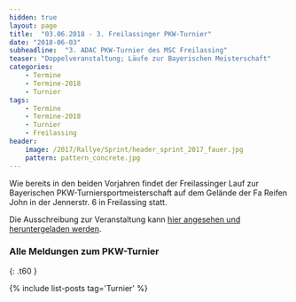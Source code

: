 ```yaml
---
hidden: true
layout: page
title:  "03.06.2018 - 3. Freilassinger PKW-Turnier"
date: "2018-06-03"
subheadline:  "3. ADAC PKW-Turnier des MSC Freilassing"
teaser: "Doppelveranstaltung; Läufe zur Bayerischen Meisterschaft"
categories:
    - Termine
    - Termine-2018
    - Turnier
tags:
    - Termine
    - Termine-2018
    - Turnier
    - Freilassing
header:
    image: /2017/Rallye/Sprint/header_sprint_2017_fauer.jpg
    pattern: pattern_concrete.jpg
---
```

Wie bereits in den beiden Vorjahren findet der Freilassinger Lauf zur Bayerischen PKW-Turniersportmeisterschaft auf dem Gelände der Fa Reifen John in der Jennerstr. 6 in Freilassing statt.
<!--more-->
Die Ausschreibung zur Veranstaltung kann [hier angesehen und heruntergeladen werden](https://github.com/msc-freilassing/Dokumente/tree/master/Ausschreibungen/turnier/2018).


### Alle Meldungen zum PKW-Turnier
{: .t60 }

{% include list-posts tag='Turnier' %}
